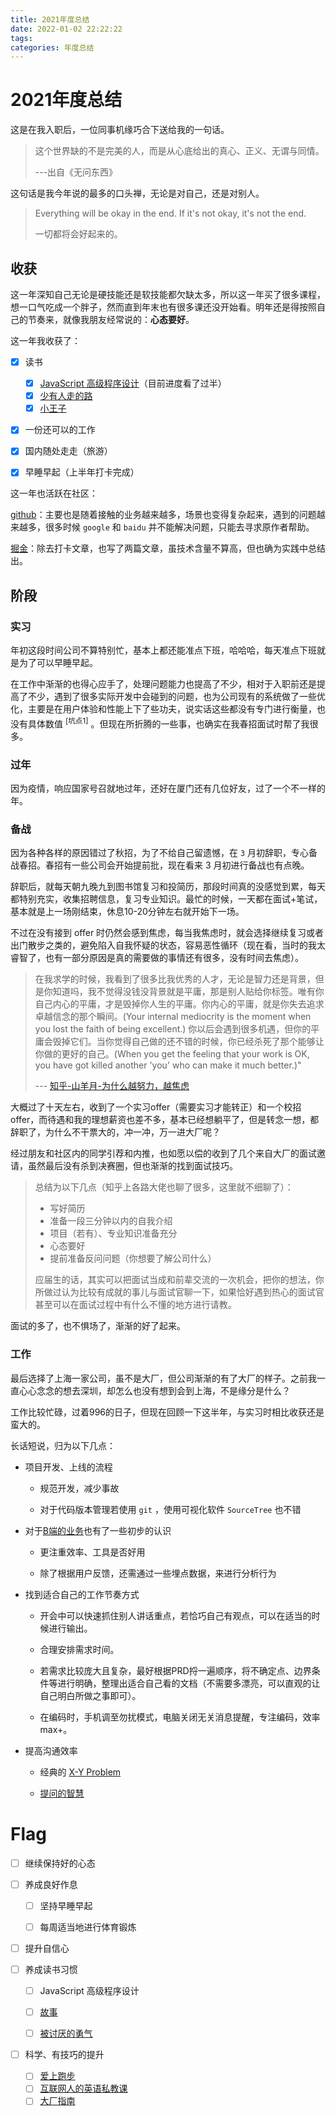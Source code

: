 ```yaml
---
title: 2021年度总结
date: 2022-01-02 22:22:22
tags:
categories: 年度总结
---
```


# 2021年度总结

这是在我入职后，一位同事机缘巧合下送给我的一句话。

> 这个世界缺的不是完美的人，而是从心底给出的真心、正义、无谓与同情。
> 
> ---出自《无问东西》

这句话是我今年说的最多的口头禅，无论是对自己，还是对别人。

> Everything will be okay in the end. If it's not okay, it's not the end. 
> 
> 一切都将会好起来的。

<!-- more -->

## 收获

这一年深知自己无论是硬技能还是软技能都欠缺太多，所以这一年买了很多课程，想一口气吃成一个胖子，然而直到年末也有很多课还没开始看。明年还是得按照自己的节奏来，就像我朋友经常说的：**心态要好**。

这一年我收获了：

- [x] 读书
  
  - [x] [JavaScript 高级程序设计](https://book.douban.com/subject/35175321/)（目前进度看了过半）
  - [x] [少有人走的路](https://book.douban.com/subject/1775691/)
  - [x] [小王子](https://book.douban.com/subject/1084336/)

- [x] 一份还可以的工作

- [x] 国内随处走走（旅游）

- [x] 早睡早起（上半年打卡完成）

这一年也活跃在社区：

[github](https://github.com/popring?tab=overview&from=2021-01-01&to=2021-12-31)：主要也是随着接触的业务越来越多，场景也变得复杂起来，遇到的问题越来越多，很多时候 `google` 和 `baidu` 并不能解决问题，只能去寻求原作者帮助。

[掘金](https://juejin.cn/user/4406498334880862/posts)：除去打卡文章，也写了两篇文章，虽技术含量不算高，但也确为实践中总结出。

## 阶段

### 实习

年初这段时间公司不算特别忙，基本上都还能准点下班，哈哈哈，每天准点下班就是为了可以早睡早起。

在工作中渐渐的也得心应手了，处理问题能力也提高了不少，相对于入职前还是提高了不少，遇到了很多实际开发中会碰到的问题，也为公司现有的系统做了一些优化，主要是在用户体验和性能上下了些功夫，说实话这些都没有专门进行衡量，也没有具体数值 <sup>[坑点1]</sup> 。但现在所折腾的一些事，也确实在我春招面试时帮了我很多。

### 过年

因为疫情，响应国家号召就地过年，还好在厦门还有几位好友，过了一个不一样的年。

### 备战

因为各种各样的原因错过了秋招，为了不给自己留遗憾，在 `3` 月初辞职，专心备战春招。春招有一些公司会开始提前批，现在看来 3 月初进行备战也有点晚。

辞职后，就每天朝九晚九到图书馆复习和投简历，那段时间真的没感觉到累，每天都特别充实，收集招聘信息，复习专业知识。最忙的时候，一天都在面试+笔试，基本就是上一场刚结束，休息10-20分钟左右就开始下一场。

不过在没有接到 offer 时仍然会感到焦虑，每当我焦虑时，就会选择继续复习或者出门散步之类的，避免陷入自我怀疑的状态，容易恶性循环（现在看，当时的我太睿智了，也有一部分原因是真的需要做的事情还有很多，没有时间去焦虑）。

> 在我求学的时候，我看到了很多比我优秀的人才，无论是智力还是背景，但是你知道吗，我不觉得没钱没背景就是平庸，那是别人贴给你标签。唯有你自己内心的平庸，才是毁掉你人生的平庸。你内心的平庸，就是你失去追求卓越信念的那个瞬间。(Your internal mediocrity is the moment when you lost the faith of being excellent.) 你以后会遇到很多机遇，但你的平庸会毁掉它们。当你觉得自己做的还不错的时候，你已经杀死了那个能够让你做的更好的自己。(When you get the feeling that your work is OK, you have got killed another 'you' who can make it much better.)"
> 
> --- [知乎-山羊月-为什么越努力，越焦虑](https://www.zhihu.com/appview/v2/answer/73645420?is_video_answer_page=0&omni=1&X-AD=canvas_version%3Av%3D5.1%3Bsetting%3Acad%3D0&ad_pv_track=1)

大概过了十天左右，收到了一个实习offer（需要实习才能转正）和一个校招offer，而待遇和我的理想薪资也差不多，基本已经想躺平了，但是转念一想，都辞职了，为什么不干票大的，冲一冲，万一进大厂呢？

经过朋友和社区内的同学引荐和内推，也如愿以偿的收到了几个来自大厂的面试邀请，虽然最后没有杀到决赛圈，但也渐渐的找到面试技巧。

> 总结为以下几点（知乎上各路大佬也聊了很多，这里就不细聊了）：
> 
> - 写好简历
> - 准备一段三分钟以内的自我介绍
> - 项目（若有）、专业知识准备充分
> - 心态要好
> - 提前准备反问问题（你想要了解公司什么）
> 
> 应届生的话，其实可以把面试当成和前辈交流的一次机会，把你的想法，你所做过认为比较有成就的事儿与面试官聊一下，如果恰好遇到热心的面试官甚至可以在面试过程中有什么不懂的地方进行请教。

面试的多了，也不惧场了，渐渐的好了起来。

### 工作

最后选择了上海一家公司，虽不是大厂，但公司渐渐的有了大厂的样子。之前我一直心心念念的想去深圳，却怎么也没有想到会到上海，不是缘分是什么？

工作比较忙碌，过着996的日子，但现在回顾一下这半年，与实习时相比收获还是蛮大的。

长话短说，归为以下几点：

- 项目开发、上线的流程
  
  - 规范开发，减少事故
  
  - 对于代码版本管理若使用 `git` ，使用可视化软件 `SourceTree` 也不错

- 对于[B端的业务](https://www.nowcoder.com/tutorial/10037/adb19e5a6d4d4171a4f596656b9a6a42)也有了一些初步的认识
  
  - 更注重效率、工具是否好用
  
  - 除了根据用户反馈，还需通过一些埋点数据，来进行分析行为

- 找到适合自己的工作节奏方式
  
  - 开会中可以快速抓住别人讲话重点，若恰巧自己有观点，可以在适当的时候进行输出。
  
  - 合理安排需求时间。
  
  - 若需求比较庞大且复杂，最好根据PRD捋一遍顺序，将不确定点、边界条件等进行明确，整理出适合自己看的文档（不需要多漂亮，可以直观的让自己明白所做之事即可）。
  
  - 在编码时，手机调至勿扰模式，电脑关闭无关消息提醒，专注编码，效率 max+。

- 提高沟通效率
  
  - 经典的 [X-Y Problem](https://coolshell.cn/articles/10804.html)
  
  - [提问的智慧](https://github.com/ryanhanwu/How-To-Ask-Questions-The-Smart-Way)

# Flag

- [ ] 继续保持好的心态

- [ ] 养成良好作息
  
  - [ ] 坚持早睡早起
  
  - [ ] 每周适当地进行体育锻炼

- [ ] 提升自信心

- [ ] 养成读书习惯
  
  - [ ] JavaScript 高级程序设计
  
  - [ ] [故事](https://book.douban.com/subject/25976544/)
  
  - [ ] [被讨厌的勇气](https://book.douban.com/subject/26369699/)

- [ ] 科学、有技巧的提升
  
  - [ ] [爱上跑步](https://time.geekbang.org/column/intro/100061401)
  - [ ] [互联网人的英语私教课](https://time.geekbang.org/column/intro/100051901)
  - [ ] [大厂指南](https://time.geekbang.org/column/intro/100064501?tab=catalog)
